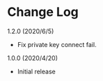 # Change Log

1.2.0 (2020/6/5)
- Fix private key connect fail.

1.0.0 (2020/4/20)

- Initial release
